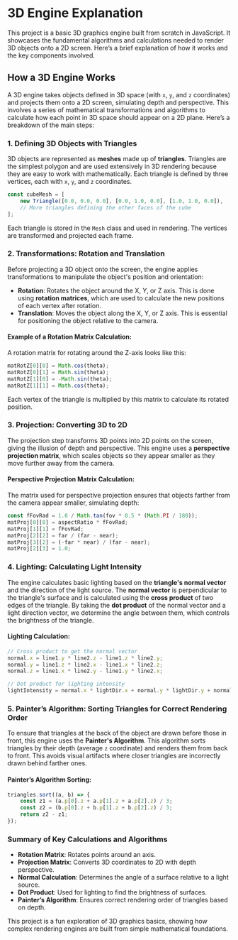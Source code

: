 # 3D Engine Explanation

This project is a basic 3D graphics engine built from scratch in JavaScript. It showcases the fundamental algorithms and calculations needed to render 3D objects onto a 2D screen. Here’s a brief explanation of how it works and the key components involved.

## How a 3D Engine Works

A 3D engine takes objects defined in 3D space (with `x`, `y`, and `z` coordinates) and projects them onto a 2D screen, simulating depth and perspective. This involves a series of mathematical transformations and algorithms to calculate how each point in 3D space should appear on a 2D plane. Here’s a breakdown of the main steps:

### 1. Defining 3D Objects with Triangles
3D objects are represented as **meshes** made up of **triangles**. Triangles are the simplest polygon and are used extensively in 3D rendering because they are easy to work with mathematically. Each triangle is defined by three vertices, each with `x`, `y`, and `z` coordinates.

```javascript
const cubeMesh = [
    new Triangle([0.0, 0.0, 0.0], [0.0, 1.0, 0.0], [1.0, 1.0, 0.0]),
    // More triangles defining the other faces of the cube
];
```

Each triangle is stored in the `Mesh` class and used in rendering. The vertices are transformed and projected each frame.

### 2. Transformations: Rotation and Translation
Before projecting a 3D object onto the screen, the engine applies transformations to manipulate the object's position and orientation:

- **Rotation**: Rotates the object around the X, Y, or Z axis. This is done using **rotation matrices**, which are used to calculate the new positions of each vertex after rotation.
- **Translation**: Moves the object along the X, Y, or Z axis. This is essential for positioning the object relative to the camera.

#### Example of a Rotation Matrix Calculation:
A rotation matrix for rotating around the Z-axis looks like this:
```javascript
matRotZ[0][0] = Math.cos(theta);
matRotZ[0][1] = Math.sin(theta);
matRotZ[1][0] = -Math.sin(theta);
matRotZ[1][1] = Math.cos(theta);
```
Each vertex of the triangle is multiplied by this matrix to calculate its rotated position.

### 3. Projection: Converting 3D to 2D
The projection step transforms 3D points into 2D points on the screen, giving the illusion of depth and perspective. This engine uses a **perspective projection matrix**, which scales objects so they appear smaller as they move further away from the camera.

#### Perspective Projection Matrix Calculation:
The matrix used for perspective projection ensures that objects farther from the camera appear smaller, simulating depth:
```javascript
const fFovRad = 1.0 / Math.tan(fov * 0.5 * (Math.PI / 180));
matProj[0][0] = aspectRatio * fFovRad;
matProj[1][1] = fFovRad;
matProj[2][2] = far / (far - near);
matProj[3][2] = (-far * near) / (far - near);
matProj[2][3] = 1.0;
```

### 4. Lighting: Calculating Light Intensity
The engine calculates basic lighting based on the **triangle's normal vector** and the direction of the light source. The **normal vector** is perpendicular to the triangle's surface and is calculated using the **cross product** of two edges of the triangle. By taking the **dot product** of the normal vector and a light direction vector, we determine the angle between them, which controls the brightness of the triangle.

#### Lighting Calculation:
```javascript
// Cross product to get the normal vector
normal.x = line1.y * line2.z - line1.z * line2.y;
normal.y = line1.z * line2.x - line1.x * line2.z;
normal.z = line1.x * line2.y - line1.y * line2.x;

// Dot product for lighting intensity
lightIntensity = normal.x * lightDir.x + normal.y * lightDir.y + normal.z * lightDir.z;
```

### 5. Painter’s Algorithm: Sorting Triangles for Correct Rendering Order
To ensure that triangles at the back of the object are drawn before those in front, this engine uses the **Painter's Algorithm**. This algorithm sorts triangles by their depth (average `z` coordinate) and renders them from back to front. This avoids visual artifacts where closer triangles are incorrectly drawn behind farther ones.

#### Painter’s Algorithm Sorting:
```javascript
triangles.sort((a, b) => {
    const z1 = (a.p[0].z + a.p[1].z + a.p[2].z) / 3;
    const z2 = (b.p[0].z + b.p[1].z + b.p[2].z) / 3;
    return z2 - z1;
});
```

### Summary of Key Calculations and Algorithms

- **Rotation Matrix**: Rotates points around an axis.
- **Projection Matrix**: Converts 3D coordinates to 2D with depth perspective.
- **Normal Calculation**: Determines the angle of a surface relative to a light source.
- **Dot Product**: Used for lighting to find the brightness of surfaces.
- **Painter’s Algorithm**: Ensures correct rendering order of triangles based on depth.

This project is a fun exploration of 3D graphics basics, showing how complex rendering engines are built from simple mathematical foundations.
